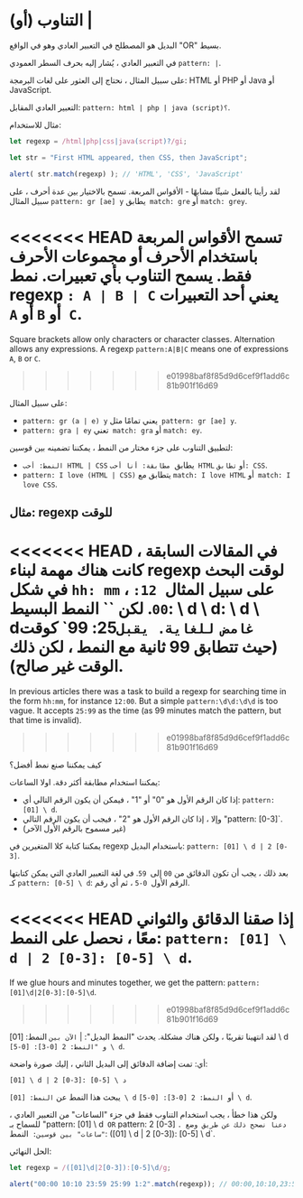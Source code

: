 # التناوب (أو) |

البديل هو المصطلح في التعبير العادي وهو في الواقع "OR" بسيط.

في التعبير العادي ، يُشار إليه بحرف السطر العمودي `pattern: |`.

على سبيل المثال ، نحتاج إلى العثور على لغات البرمجة: HTML أو PHP أو Java أو JavaScript.

التعبير العادي المقابل: `pattern: html | php | java (script)؟`.

مثال للاستخدام:

```js run
let regexp = /html|php|css|java(script)?/gi;

let str = "First HTML appeared, then CSS, then JavaScript";

alert( str.match(regexp) ); // 'HTML', 'CSS', 'JavaScript'
```

لقد رأينا بالفعل شيئًا مشابهًا - الأقواس المربعة. تسمح بالاختيار بين عدة أحرف ، على سبيل المثال `pattern: gr [ae] y` يطابق` match: gre` أو `match: grey`.

<<<<<<< HEAD
تسمح الأقواس المربعة باستخدام الأحرف أو مجموعات الأحرف فقط. يسمح التناوب بأي تعبيرات. نمط regexp `: A | B | C` يعني أحد التعبيرات` A` أو `B` أو` C`.
=======
Square brackets allow only characters or character classes. Alternation allows any expressions. A regexp `pattern:A|B|C` means one of expressions `A`, `B` or `C`.
>>>>>>> e01998baf8f85d9d6cef9f1add6c81b901f16d69

على سبيل المثال:

- `pattern: gr (a | e) y` يعني تمامًا مثل` pattern: gr [ae] y`.
- `pattern: gra | ey` تعني` match: gra` أو `match: ey`.

لتطبيق التناوب على جزء مختار من النمط ، يمكننا تضمينه بين قوسين:
- `النمط: أحب HTML | CSS` يطابق` مطابقة: أنا أحب HTML` أو `تطابق: CSS`.
- `pattern: I love (HTML | CSS)` يتطابق مع `match: I love HTML` أو` match: I love CSS`.

## مثال: regexp للوقت

<<<<<<< HEAD
في المقالات السابقة ، كانت هناك مهمة لبناء regexp لوقت البحث في شكل `hh: mm` ، على سبيل المثال` 12: 00`. لكن `` النمط البسيط: \ d \ d: \ d \ d` غامض للغاية. يقبل `25: 99` كوقت (حيث تتطابق 99 ثانية مع النمط ، لكن ذلك الوقت غير صالح).
=======
In previous articles there was a task to build a regexp for searching time in the form `hh:mm`, for instance `12:00`. But a simple `pattern:\d\d:\d\d` is too vague. It accepts `25:99` as the time (as 99 minutes match the pattern, but that time is invalid).
>>>>>>> e01998baf8f85d9d6cef9f1add6c81b901f16d69

كيف يمكننا صنع نمط أفضل؟

يمكننا استخدام مطابقة أكثر دقة. اولا الساعات:

- إذا كان الرقم الأول هو "0" أو "1" ، فيمكن أن يكون الرقم التالي أي: `pattern: [01] \ d`.
- وإلا ، إذا كان الرقم الأول هو "2" ، فيجب أن يكون الرقم التالي "pattern: [0-3]`.
- (غير مسموح بالرقم الأول الآخر)

يمكننا كتابة كلا المتغيرين في regexp باستخدام البديل: `pattern: [01] \ d | 2 [0-3]`.

بعد ذلك ، يجب أن تكون الدقائق من `00` إلى` 59`. في لغة التعبير العادي التي يمكن كتابتها كـ `pattern: [0-5] \ d`: الرقم الأول` 0-5` ، ثم أي رقم.

<<<<<<< HEAD
إذا صقنا الدقائق والثواني معًا ، نحصل على النمط: `pattern: [01] \ d | 2 [0-3]: [0-5] \ d`.
=======
If we glue hours and minutes together, we get the pattern: `pattern:[01]\d|2[0-3]:[0-5]\d`.
>>>>>>> e01998baf8f85d9d6cef9f1add6c81b901f16d69

لقد انتهينا تقريبًا ، ولكن هناك مشكلة. يحدث "النمط البديل": | `الآن بين` النمط: [01] \ d` و "النمط: 2 [0-3]: [0-5] \ d`.

أي: تمت إضافة الدقائق إلى البديل الثاني ، إليك صورة واضحة:

``
[01] \ d | 2 [0-3]: [0-5] \ د
``

يبحث هذا النمط عن `النمط: [01] \ d` أو` النمط: 2 [0-3]: [0-5] \ d`.

ولكن هذا خطأ ، يجب استخدام التناوب فقط في جزء "الساعات" من التعبير العادي ، للسماح بـ "pattern: [01] \ d` OR` pattern: 2 [0-3] `. دعنا نصحح ذلك عن طريق وضع "ساعات" بين قوسين: `النمط: ([01] \ d | 2 [0-3]): [0-5] \ d`.

الحل النهائي:

```js run
let regexp = /([01]\d|2[0-3]):[0-5]\d/g;

alert("00:00 10:10 23:59 25:99 1:2".match(regexp)); // 00:00,10:10,23:59
```

